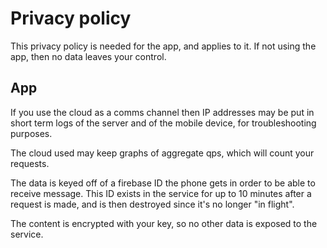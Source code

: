 # Privacy policy

This privacy policy is needed for the app, and applies to it. If not using the
app, then no data leaves your control.

## App

If you use the cloud as a comms channel then IP addresses may be put in short
term logs of the server and of the mobile device, for troubleshooting purposes.

The cloud used may keep graphs of aggregate qps, which will count your requests.

The data is keyed off of a firebase ID the phone gets in order to be able to
receive message. This ID exists in the service for up to 10 minutes after a
request is made, and is then destroyed since it's no longer "in flight".

The content is encrypted with your key, so no other data is exposed to the
service.
